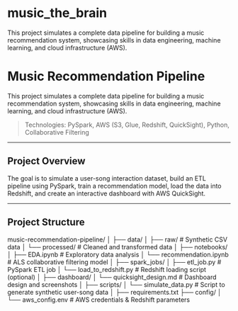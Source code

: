 # music_the_brain
This project simulates a complete data pipeline for building a music recommendation system, showcasing skills in data engineering, machine learning, and cloud infrastructure (AWS).
# Music Recommendation Pipeline

This project simulates a complete data pipeline for building a music recommendation system, showcasing skills in data engineering, machine learning, and cloud infrastructure (AWS).

> Technologies: PySpark, AWS (S3, Glue, Redshift, QuickSight), Python, Collaborative Filtering

---

## Project Overview

The goal is to simulate a user-song interaction dataset, build an ETL pipeline using PySpark, train a recommendation model, load the data into Redshift, and create an interactive dashboard with AWS QuickSight.

---

## Project Structure

music-recommendation-pipeline/
│
├── data/
│ ├── raw/ # Synthetic CSV data
│ └── processed/ # Cleaned and transformed data
│
├── notebooks/
│ ├── EDA.ipynb # Exploratory data analysis
│ └── recommendation.ipynb # ALS collaborative filtering model
│
├── spark_jobs/
│ ├── etl_job.py # PySpark ETL job
│ └── load_to_redshift.py # Redshift loading script (optional)
│
├── dashboard/
│ └── quicksight_design.md # Dashboard design and screenshots
│
├── scripts/
│ └── simulate_data.py # Script to generate synthetic user-song data
│
├── requirements.txt
├── config/
│ └── aws_config.env # AWS credentials & Redshift parameters

